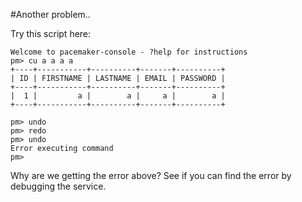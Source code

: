 #Another problem..

Try this script here:

~~~
Welcome to pacemaker-console - ?help for instructions
pm> cu a a a a
+----+-----------+----------+-------+----------+
| ID | FIRSTNAME | LASTNAME | EMAIL | PASSWORD |
+----+-----------+----------+-------+----------+
|  1 |         a |        a |     a |        a |
+----+-----------+----------+-------+----------+

pm> undo
pm> redo
pm> undo
Error executing command
pm> 
~~~

Why are we getting the error above? See if you can find the error by debugging the service.
